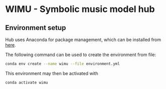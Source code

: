 # WIMU - Symbolic music model hub

## Environment setup
Hub uses Anaconda for package management, which can be installed from [here](https://docs.conda.io/projects/conda/en/latest/user-guide/install/linux.html). 

The following command can be used to create the environment from file:
```sh
conda env create --name wimu --file environment.yml
```

This environment may then be activated with
```sh
conda activate wimu
```
